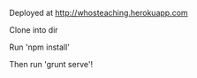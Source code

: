 Deployed at http://whosteaching.herokuapp.com

Clone into dir

Run 'npm install'

Then run 'grunt serve'!
